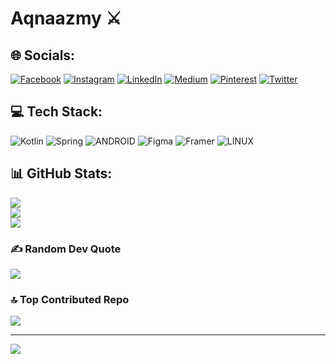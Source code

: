 # Aqnaazmy ⚔


## 🌐 Socials:
[![Facebook](https://img.shields.io/badge/Facebook-%231877F2.svg?logo=Facebook&logoColor=white)](https://facebook.com/aqna.azmi) [![Instagram](https://img.shields.io/badge/Instagram-%23E4405F.svg?logo=Instagram&logoColor=white)](https://instagram.com/aqnaazmy_) [![LinkedIn](https://img.shields.io/badge/LinkedIn-%230077B5.svg?logo=linkedin&logoColor=white)](https://linkedin.com/in/aqnaazmy) [![Medium](https://img.shields.io/badge/Medium-12100E?logo=medium&logoColor=white)](https://medium.com/@AqnaAzmyn) [![Pinterest](https://img.shields.io/badge/Pinterest-%23E60023.svg?logo=Pinterest&logoColor=white)](https://pinterest.com/aqnaazmyn) [![Twitter](https://img.shields.io/badge/Twitter-%231DA1F2.svg?logo=Twitter&logoColor=white)](https://twitter.com/AqnaAzmyn) 

## 💻 Tech Stack:
![Kotlin](https://img.shields.io/badge/kotlin-%230095D5.svg?style=flat&logo=kotlin&logoColor=white) ![Spring](https://img.shields.io/badge/spring-%236DB33F.svg?style=flat&logo=spring&logoColor=white) ![ANDROID](https://img.shields.io/badge/android-%2320232a.svg?style=flat&logo=android&logoColor=%a4c639) ![Figma](https://img.shields.io/badge/figma-%23F24E1E.svg?style=flat&logo=figma&logoColor=white) ![Framer](https://img.shields.io/badge/Framer-black?style=flat&logo=framer&logoColor=blue) ![LINUX](https://img.shields.io/badge/Linux-FCC624?style=flat&logo=linux&logoColor=black)

## 📊 GitHub Stats:
![](https://github-readme-stats.vercel.app/api?username=aqnaazmy&theme=radical&hide_border=true&include_all_commits=false&count_private=false)<br/>
![](https://github-readme-streak-stats.herokuapp.com/?user=aqnaazmy&theme=radical&hide_border=true)<br/>
![](https://github-readme-stats.vercel.app/api/top-langs/?username=aqnaazmy&theme=radical&hide_border=true&include_all_commits=false&count_private=false&layout=compact)

### ✍️ Random Dev Quote
![](https://quotes-github-readme.vercel.app/api?type=vetical&theme=radical)

### 🔝 Top Contributed Repo
![](https://github-contributor-stats.vercel.app/api?username=aqnaazmy&limit=5&theme=tokyonight&combine_all_yearly_contributions=true)


---
[![](https://visitcount.itsvg.in/api?id=aqnaazmy&icon=0&color=1)](https://visitcount.itsvg.in)

<!-- Proudly created with GPRM ( https://gprm.itsvg.in ) -->
